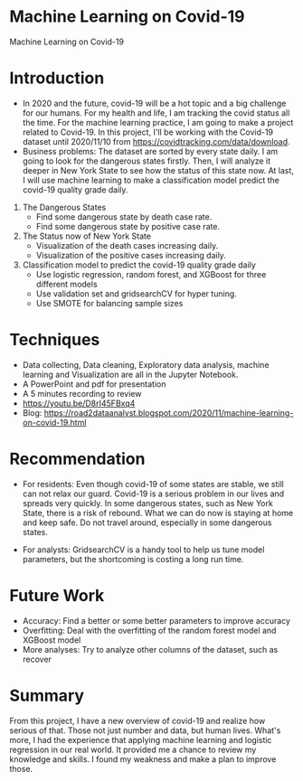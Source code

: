 # Machine Learning on Covid-19
Machine Learning on Covid-19
# Introduction
* In 2020 and the future, covid-19 will be a hot topic and a big challenge for our humans. For my health and life, I am tracking the covid status all the time. For the machine learning practice, I am going to make a project related to Covid-19. In this project, I'll be working with the Covid-19 dataset until 2020/11/10 from https://covidtracking.com/data/download. 
* Business problems: The dataset are sorted by every state daily. I am going to look for the dangerous states firstly. Then, I will analyze it deeper in New York State to see how the status of this state now. At last, I will use machine learning to make a classification model predict the covid-19 quality grade daily. 
1. The Dangerous States
    * Find some dangerous state by death case rate. 
    * Find some dangerous state by positive case rate.
2. The Status now of New York State
    * Visualization of the death cases increasing daily.
    * Visualization of the positive cases increasing daily.
3. Classification model to predict the covid-19 quality grade daily
    * Use logistic regression, random forest, and XGBoost for three different models
    * Use validation set and gridsearchCV for hyper tuning.
    * Use SMOTE for balancing sample sizes

# Techniques
* Data collecting, Data cleaning, Exploratory data analysis, machine learning and Visualization are all in the Jupyter Notebook.
* A PowerPoint and pdf for presentation
* A 5 minutes recording to review
* https://youtu.be/D8rI45FBxq4
* Blog: https://road2dataanalyst.blogspot.com/2020/11/machine-learning-on-covid-19.html

# Recommendation
* For residents: Even though covid-19 of some states are stable, we still can not relax our guard. Covid-19 is a serious problem in our lives and spreads very quickly. In some dangerous states, such as New York State, there is a risk of rebound. What we can do now is staying at home and keep safe. Do not travel around, especially in some dangerous states.

* For analysts: GridsearchCV is a handy tool to help us tune model parameters, but the shortcoming is costing a long run time.

# Future Work
* Accuracy: Find a better or some better parameters to improve accuracy
* Overfitting: Deal with the overfitting of the random forest model and XGBoost model
* More analyses: Try to analyze other columns of the dataset, such as recover
 
# Summary
From this project, I have a new overview of covid-19 and realize how serious of that. Those not just number and data, but human lives. What's more, I had the experience that applying machine learning and logistic regression in our real world. It provided me a chance to review my knowledge and skills. I found my weakness and make a plan to improve those.
